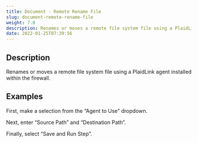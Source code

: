 ```yaml
---
title: Document - Remote Rename File
slug: document-remote-rename-file
weight: 7.0
description: Renames or moves a remote file system file using a PlaidLink agent installed within the firewall
date: 2022-01-25T07:39:56
---
```



## Description


Renames or moves a remote file system file using a PlaidLink agent installed within the firewall.



## Examples


First, make a selection from the “Agent to Use” dropdown. 



Next, enter “Source Path” and “Destination Path”. 



Finally, select “Save and Run Step”.

